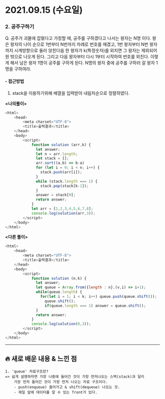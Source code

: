 # 2021.09.15 (수요일)
### **2. 공주구하기**

Q. 공주가 괴물에 잡혔다고 가정할 때, 공주를 구하겠다고 나서는 왕자는 N명 이다. 
    왕은 왕자의 나이 순으로 1번부터 N번까지 차례로 번호를 매겼고, 
    1번 왕자부터 N번 왕자까지 시계방향으로 둘러 앉힌다음 한 왕자가 k(특정숫자)를 외치면 
    그 왕자는 제외되어 원 밖으로 나오게 된다. 그리고 다음 왕자부터 다시 1부터 시작하여 
    번호를 외친다. 이렇게 해서 남은 왕자 1명이 공주를 구하게 된다.
    N명의 왕자 중에 공주를 구하러 갈 왕자 1명을 구하여라.

#### -  접근방법
1. stack을 이용하기위해 배열을 입력받아 내림차순으로 정렬하였다.


**<나의풀이>**
```javascript
<html>
    <head>
        <meta charset="UTF-8">
        <title>출력결과</title>
    </head>
    <body>
        <script>
            function solution (arr,k) {
              let answer;
              let n = arr.length;
              let stack = [];
              arr.sort((a,b) => b-a)
              for (let i = 0; i < n; i++) {
                stack.push(arr[i]);
              }
              while (stack.length === 1) {
                stack.pop(stack[k-1]);
              }
              answer = stack[0];
              return answer;
            }
            let arr = [1,2,3,4,5,6,7,8];
            console.log(solution(arr,3));
        </script>
    </body>
</html>
```


**<다른 풀이>**
```javascript
<html>
    <head>
        <meta charset="UTF-8">
        <title>출력결과</title>
    </head>
    <body>
        <script>
            function solution (n,k) {
              let answer;
              let queue = Array.from({length : n},(v,i) => i+1);
              while(queue.length) {
                for(let i = 1; i < k; i++) queue.push(queue.shift());
                  queue.shift();
                  if(queue.length === 1) answer = queue.shift();
              }
              return answer;
            }
            console.log(solution(8,3));
        </script>
    </body>
</html>
```

---
##  **🔥 새로 배운 내용 & 느낀 점**
    1. 'queue' 자료구조란? 
    => 쉽게 설명하자면 가장 나중에 들어간 것이 가장 먼저나오는 스택(stack)과 달리
        가장 먼저 들어간 것이 가장 먼저 나오는 자료 구조이다. 
        - push(enqueue) 들어가고 & shift(dequeue) 나오는 것.
        - 제일 앞에 데이터를 알 수 있는 front가 있다.